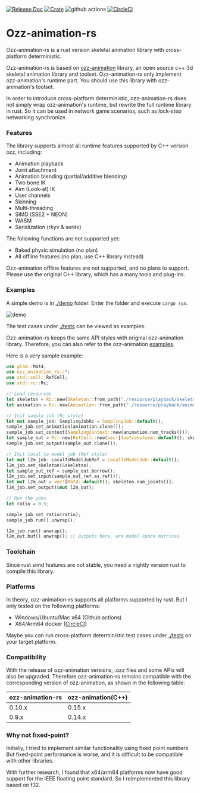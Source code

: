 [![Release Doc](https://docs.rs/ozz-animation-rs/badge.svg)](https://docs.rs/ozz-animation-rs)
[![Crate](https://img.shields.io/crates/v/ozz-animation-rs.svg)](https://crates.io/crates/ozz-animation-rs)
![github actions](https://github.com/SlimeYummy/ozz-animation-rs/actions/workflows/main.yml/badge.svg)
[![CircleCI](https://dl.circleci.com/status-badge/img/gh/SlimeYummy/ozz-animation-rs/tree/master.svg?style=shield)](https://dl.circleci.com/status-badge/redirect/gh/SlimeYummy/ozz-animation-rs/tree/master)

# Ozz-animation-rs

Ozz-animation-rs is a rust version skeletal animation library with cross-platform deterministic.

Ozz-animation-rs is based on [ozz-animation](https://github.com/guillaumeblanc/ozz-animation) library, an open source c++ 3d skeletal animation library and toolset. Ozz-animation-rs only implement ozz-animation's runtime part. You should use this library with ozz-animation's toolset.

In order to introduce cross-platform deterministic, ozz-animation-rs does not simply wrap ozz-animation's runtime, but rewrite the full runtime library in rust. So it can be used in network game scenarios, such as lock-step networking synchronize.

### Features

The library supports almost all runtime features supported by C++ version ozz, including:
- Animation playback
- Joint attachment
- Animation blending (partial/additive blending)
- Two bone IK
- Aim (Look-at) IK
- User channels
- Skinning
- Multi-threading
- SIMD (SSE2 + NEON)
- WASM
- Serialization (rkyv & serde)

The following functions are not supported yet:
- Baked physic simulation (no plan)
- All offline features (no plan, use C++ library instead)

Ozz-animation offline features are not supported, and no plans to support. Please use the original C++ library, which has a many tools and plug-ins.

### Examples

A simple demo is in [./demo](https://github.com/SlimeYummy/ozz-animation-rs/tree/master/demo) folder. Enter the folder and execute `cargo run`.

![demo](https://raw.githubusercontent.com/SlimeYummy/ozz-animation-rs/master/demo/demo.jpg)

The test cases under [./tests](https://github.com/SlimeYummy/ozz-animation-rs/tree/master/tests) can be viewed as examples.

Ozz-animation-rs keeps the same API styles with original ozz-animation library. Therefore, you can also refer to the ozz-animation [examples](https://github.com/guillaumeblanc/ozz-animation/tree/master/samples).

Here is a very sample example:

```rust
use glam::Mat4;
use ozz_animation_rs::*;
use std::cell::RefCell;
use std::rc::Rc;

// Load resources
let skeleton = Rc::new(Skeleton::from_path("./resource/playback/skeleton.ozz").unwrap());
let animation = Rc::new(Animation::from_path("./resource/playback/animation.ozz").unwrap());

// Init sample job (Rc style)
let mut sample_job: SamplingJobRc = SamplingJob::default();
sample_job.set_animation(animation.clone());
sample_job.set_context(SamplingContext::new(animation.num_tracks()));
let sample_out = Rc::new(RefCell::new(vec![SoaTransform::default(); skeleton.num_soa_joints()]));
sample_job.set_output(sample_out.clone());

// Init local to model job (Ref style)
let mut l2m_job: LocalToModelJobRef = LocalToModelJob::default();
l2m_job.set_skeleton(&skeleton);
let sample_out_ref = sample_out.borrow();
l2m_job.set_input(sample_out_ref.as_ref());
let mut l2m_out = vec![Mat4::default(); skeleton.num_joints()];
l2m_job.set_output(&mut l2m_out);

// Run the jobs
let ratio = 0.5;

sample_job.set_ratio(ratio);
sample_job.run().unwrap();

l2m_job.run().unwrap();
l2m_out.buf().unwrap(); // Outputs here, are model-space matrices
```

### Toolchain

Since rust simd features are not stable, you need a nightly version rust to compile this library.

### Platforms

In theory, ozz-animation-rs supports all platforms supported by rust. But I only tested on the following platforms:
- Windows/Ubuntu/Mac x64 (Github actions)
- X64/Arm64 docker ([CircleCI](https://dl.circleci.com/status-badge/redirect/gh/SlimeYummy/ozz-animation-rs/tree/master))

Maybe you can run cross-platform deterministic test cases under [./tests](https://github.com/SlimeYummy/ozz-animation-rs/tree/master/tests) on your target platform.

### Compatibility

With the release of ozz-animation versions, .ozz files and some APIs will also be upgraded. Therefore ozz-animation-rs remains compatible with the corresponding version of ozz-animation, as shown in the following table:

|ozz-animation-rs|ozz-animation(C++)|
|--|--|
|0.10.x|0.15.x|
|0.9.x|0.14.x|

### Why not fixed-point?

Initially, I tried to implement similar functionality using fixed point numbers. But fixed-point performance is worse, and it is difficult to be compatible with other libraries.

With further research, I found that x64/arm64 platforms now have good support for the IEEE floating point standard. So I reimplemented this library based on f32.
